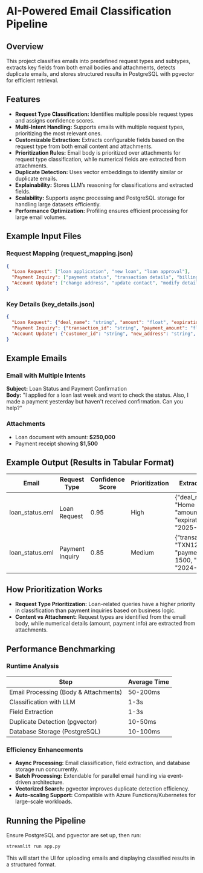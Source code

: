 # AI-Powered Email Classification Pipeline

## Overview

This project classifies emails into predefined request types and subtypes, extracts key fields from both email bodies and attachments, detects duplicate emails, and stores structured results in PostgreSQL with pgvector for efficient retrieval.

## Features

- **Request Type Classification:** Identifies multiple possible request types and assigns confidence scores.
- **Multi-Intent Handling:** Supports emails with multiple request types, prioritizing the most relevant ones.
- **Customizable Extraction:** Extracts configurable fields based on the request type from both email content and attachments.
- **Prioritization Rules:** Email body is prioritized over attachments for request type classification, while numerical fields are extracted from attachments.
- **Duplicate Detection:** Uses vector embeddings to identify similar or duplicate emails.
- **Explainability:** Stores LLM’s reasoning for classifications and extracted fields.
- **Scalability:** Supports async processing and PostgreSQL storage for handling large datasets efficiently.
- **Performance Optimization:** Profiling ensures efficient processing for large email volumes.

## Example Input Files

### Request Mapping (request\_mapping.json)

```json
{
  "Loan Request": ["loan application", "new loan", "loan approval"],
  "Payment Inquiry": ["payment status", "transaction details", "billing issue"],
  "Account Update": ["change address", "update contact", "modify details"]
}
```

### Key Details (key\_details.json)

```json
{
  "Loan Request": {"deal_name": "string", "amount": "float", "expiration_date": "date"},
  "Payment Inquiry": {"transaction_id": "string", "payment_amount": "float", "due_date": "date"},
  "Account Update": {"customer_id": "string", "new_address": "string", "phone_number": "string"}
}
```

## Example Emails

### Email with Multiple Intents

**Subject:** Loan Status and Payment Confirmation\
**Body:** "I applied for a loan last week and want to check the status. Also, I made a payment yesterday but haven't received confirmation. Can you help?"

### Attachments

- Loan document with amount: **$250,000**
- Payment receipt showing **$1,500**

## Example Output (Results in Tabular Format)

| Email            | Request Type    | Confidence Score | Prioritization | Extracted Fields                                                                    | Duplicate |
| ---------------- | --------------- | ---------------- | -------------- | ----------------------------------------------------------------------------------- | --------- |
| loan\_status.eml | Loan Request    | 0.95             | High           | {"deal\_name": "Home Loan", "amount": 250000, "expiration\_date": "2025-06-30"}     | No        |
| loan\_status.eml | Payment Inquiry | 0.85             | Medium         | {"transaction\_id": "TXN12345", "payment\_amount": 1500, "due\_date": "2024-04-15"} | No        |

## How Prioritization Works

- **Request Type Prioritization:** Loan-related queries have a higher priority in classification than payment inquiries based on business logic.
- **Content vs Attachment:** Request types are identified from the email body, while numerical details (amount, payment info) are extracted from attachments.

## Performance Benchmarking

### Runtime Analysis

| Step                              | Average Time |
|-----------------------------------|--------------|
| Email Processing (Body & Attachments) | 50-200ms    |
| Classification with LLM           | 1-3s        |
| Field Extraction                  | 1-3s        |
| Duplicate Detection (pgvector)     | 10-50ms     |
| Database Storage (PostgreSQL)      | 10-100ms    |

### Efficiency Enhancements

- **Async Processing:** Email classification, field extraction, and database storage run concurrently.
- **Batch Processing:** Extendable for parallel email handling via event-driven architecture.
- **Vectorized Search:** pgvector improves duplicate detection efficiency.
- **Auto-scaling Support:** Compatible with Azure Functions/Kubernetes for large-scale workloads.

## Running the Pipeline

Ensure PostgreSQL and pgvector are set up, then run:

```bash
streamlit run app.py
```

This will start the UI for uploading emails and displaying classified results in a structured format.
